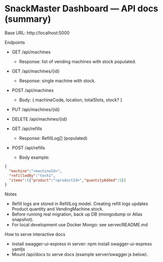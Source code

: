 # SnackMaster Dashboard — API docs (summary)

Base URL: http://localhost:5000

Endpoints
- GET /api/machines
  - Response: list of vending machines with stock populated.
- GET /api/machines/{id}
  - Response: single machine with stock.
- POST /api/machines
  - Body: { machineCode, location, totalSlots, stock? }
- PUT /api/machines/{id}
- DELETE /api/machines/{id}

- GET /api/refills
  - Response: RefillLog[] (populated)
- POST /api/refills
  - Body example:
```json
{
  "machine":"<machineId>",
  "refilledBy":"tech1",
  "items":[{"product":"<productId>","quantityAdded":5}]
}
```

Notes
- Refill logs are stored in RefillLog model. Creating refill logs updates Product.quantity and VendingMachine.stock.
- Before running real migration, back up DB (mongodump or Atlas snapshot).
- For local development use Docker Mongo: see server/README.md

How to serve interactive docs
- Install swagger-ui-express in server:
  npm install swagger-ui-express yamljs
- Mount /api/docs to serve docs (example server/swagger.js below).